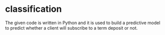 # classification
The given code is written in Python and it is used to build a predictive model to predict whether a client will subscribe to a term deposit or not.
